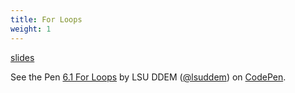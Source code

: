 ```yaml
---
title: For Loops
weight: 1
---
```


[slides](../presentation6_1)

<p data-height="600" data-theme-id="33744" data-slug-hash="437a635cc3be524f089773f9ab17d31a" data-default-tab="js" data-user="lsuddem" data-pen-title="6.1 For Loops" data-editable="true" class="codepen">See the Pen <a href="https://codepen.io/lsuddem/pen/437a635cc3be524f089773f9ab17d31a/">6.1 For Loops</a> by LSU DDEM (<a href="https://codepen.io/lsuddem">@lsuddem</a>) on <a href="https://codepen.io">CodePen</a>.</p>
<script async src="https://static.codepen.io/assets/embed/ei.js"></script>